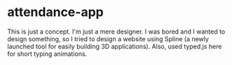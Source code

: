 # attendance-app
This is just a concept. I'm just a mere designer. 
I was bored and I wanted to design something, so I tried to design a website using Spline (a newly launched tool for easily building 3D applications).
Also, used typed.js here for short typing animations.
